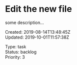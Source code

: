 # Edit the new file

some description...

Created: 2019-08-14T13:48:45Z  
Updated: 2019-10-01T11:57:38Z

Type: task  
Status: backlog  
Priority: 3
